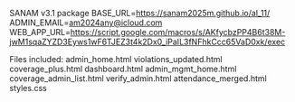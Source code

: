 SANAM v3.1 package
BASE_URL=https://sanam2025m.github.io/al_11/
ADMIN_EMAIL=am2024any@icloud.com
WEB_APP_URL=https://script.google.com/macros/s/AKfycbzPP4B6t38M-jwM1sqaZYZD3Eyws1wF6TJEZ3t4k2Dx0_iPaIL3fNFhkCcc65VaD0xk/exec

Files included:
admin_home.html
violations_updated.html
coverage_plus.html
dashboard.html
admin_mgmt_home.html
coverage_admin_list.html
verify_admin.html
attendance_merged.html
styles.css